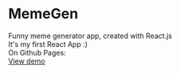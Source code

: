 # MemeGen
Funny meme generator app, created with React.js <br />
It's my first React App :)<br />
On Github Pages:<br />
<a href="https://mrjeyhun.github.io/MemeGen/">View demo</a>
